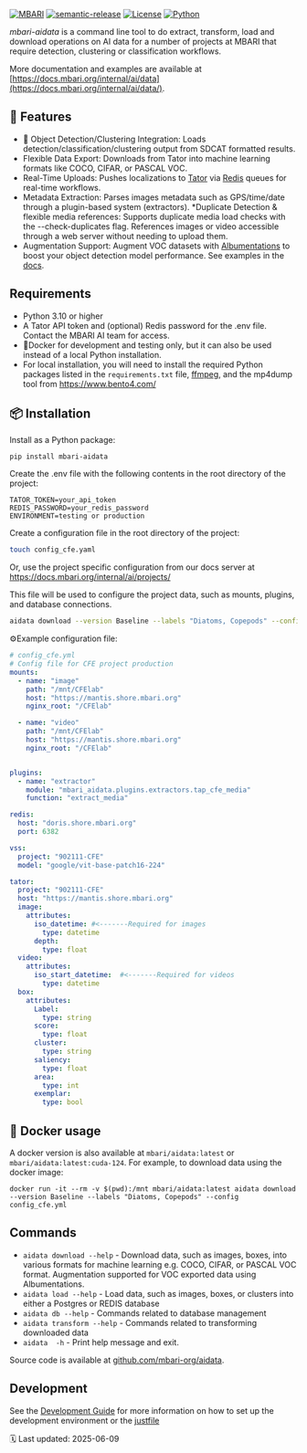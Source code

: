 [![MBARI](https://www.mbari.org/wp-content/uploads/2014/11/logo-mbari-3b.png)](http://www.mbari.org)
[![semantic-release](https://img.shields.io/badge/%20%20%F0%9F%93%A6%F0%9F%9A%80-semantic--release-e10079.svg)](https://github.com/semantic-release/semantic-release)
[![License](https://img.shields.io/badge/License-Apache_2.0-blue.svg)](https://opensource.org/licenses/Apache-2.0)
[![Python](https://img.shields.io/badge/language-Python-blue.svg)](https://www.python.org/downloads/)

*mbari-aidata* is a command line tool to do extract, transform, load and download operations
on AI data for a number of projects at MBARI that require detection, clustering or classification
workflows.

More documentation and examples are available at [https://docs.mbari.org/internal/ai/data](https://docs.mbari.org/internal/ai/data/).
 
## 🚀 Features
* 🧠 Object Detection/Clustering Integration: Loads detection/classification/clustering output from SDCAT formatted results.
* Flexible Data Export: Downloads from Tator into machine learning formats like COCO, CIFAR, or PASCAL VOC.
* Real-Time Uploads: Pushes localizations to [Tator](https://www.tator.io/) via [Redis](https://redis.io/glossary/redis-queue/) queues for real-time workflows.
* Metadata Extraction: Parses images metadata such as GPS/time/date through a plugin-based system (extractors).
*️Duplicate Detection & flexible media references: Supports duplicate media load checks with the --check-duplicates flag. References images or video accessible through a web server without needing to upload them.
* Augmentation Support: Augment VOC datasets with [Albumentations](https://albumentations.ai/) to boost your object detection model performance. See examples in the [docs](https://docs.mbari.org/internal/ai/data/commands/transform/?h=aug#transform-voc-to-yolo-with-augmentations).

## Requirements
- Python 3.10 or higher
- A Tator API token and (optional) Redis password for the .env file. Contact the MBARI AI team for access.
- 🐳Docker for development and testing only, but it can also be used instead of a local Python installation.
- For local installation, you will need to install the required Python packages listed in the `requirements.txt` file, [ffmpeg](https://ffmpeg.org/), and the mp4dump tool from https://www.bento4.com/

## 📦 Installation 
Install as a Python package:

```shell
pip install mbari-aidata
```
 
Create the .env file with the following contents in the root directory of the project:

```text
TATOR_TOKEN=your_api_token
REDIS_PASSWORD=your_redis_password
ENVIRONMENT=testing or production
```

Create a configuration file in the root directory of the project:
```bash
touch config_cfe.yaml
```
Or, use the project specific configuration from our docs server at
https://docs.mbari.org/internal/ai/projects/


This file will be used to configure the project data, such as mounts, plugins, and database connections.
```bash
aidata download --version Baseline --labels "Diatoms, Copepods" --config https://docs.mbari.org/internal/ai/projects/uav-901902/config_uav.yml
```

⚙️Example configuration file:
```yaml
# config_cfe.yml
# Config file for CFE project production
mounts:
  - name: "image"
    path: "/mnt/CFElab"
    host: "https://mantis.shore.mbari.org"
    nginx_root: "/CFElab"

  - name: "video"
    path: "/mnt/CFElab"
    host: "https://mantis.shore.mbari.org"
    nginx_root: "/CFElab"


plugins:
  - name: "extractor"
    module: "mbari_aidata.plugins.extractors.tap_cfe_media"
    function: "extract_media"

redis:
  host: "doris.shore.mbari.org"
  port: 6382

vss:
  project: "902111-CFE"
  model: "google/vit-base-patch16-224"

tator:
  project: "902111-CFE"
  host: "https://mantis.shore.mbari.org"
  image:
    attributes:
      iso_datetime: #<-------Required for images
        type: datetime
      depth:
        type: float
  video:
    attributes:
      iso_start_datetime:  #<-------Required for videos
        type: datetime
  box:
    attributes:
      Label:
        type: string
      score:
        type: float
      cluster:
        type: string
      saliency:
        type: float
      area:
        type: int
      exemplar:
        type: bool
```

## 🐳 Docker usage
A docker version is also available at `mbari/aidata:latest` or `mbari/aidata:latest:cuda-124`.
For example, to download data using the docker image:

```shell
docker run -it --rm -v $(pwd):/mnt mbari/aidata:latest aidata download --version Baseline --labels "Diatoms, Copepods" --config config_cfe.yml
```

## Commands

* `aidata download --help` -  Download data, such as images, boxes, into various formats for machine learning e.g. COCO, CIFAR, or PASCAL VOC format. Augmentation supported for VOC exported data using Albumentations.
* `aidata load --help` -  Load data, such as images, boxes, or clusters into either a Postgres or REDIS database
* `aidata db --help` -  Commands related to database management
* `aidata transform --help` - Commands related to transforming downloaded data
* `aidata  -h` - Print help message and exit.
 
Source code is available at [github.com/mbari-org/aidata](https://github.com/mbari-org/aidata/). 

## Development
See the [Development Guide](https://github.com/mbari-org/aidata/blob/main/DEVELOPMENT.md) for more information on how to set up the development environment or the [justfile](justfile)  
 
🗓️ Last updated: 2025-06-09